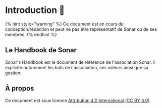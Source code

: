 # Introduction 🐋

{% hint style="warning" %}
Ce document est en cours de conception/rédaction et peut ne pas être représentatif de Sonar ou de ses membres.
{% endhint %}

## Le Handbook de Sonar

Sonar's Handbook est le document de référence de l'association Sonar. Il explicite notamment les buts de l'association, ses valeurs ainsi que sa gestion.

## À propos

Ce document est sous licence [Attribution 4.0 International \(CC BY 4.0\)](https://creativecommons.org/licenses/by/4.0/deed.fr).

